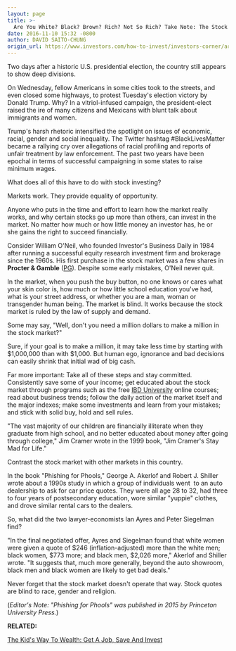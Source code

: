 ```yaml
---
layout: page
title: >-
  Are You White? Black? Brown? Rich? Not So Rich? Take Note: The Stock Market Doesn't Care
date: 2016-11-10 15:32 -0800
author: DAVID SAITO-CHUNG
origin_url: https://www.investors.com/how-to-invest/investors-corner/are-you-white-black-brown-rich-not-so-rich-take-note-the-stock-market-doesnt-care
---
```





Two days after a historic U.S. presidential election, the country still appears to show deep divisions.


On Wednesday, fellow Americans in some cities took to the streets, and even closed some highways, to protest Tuesday's election victory by Donald Trump. Why? In a vitriol-infused campaign, the president-elect raised the ire of many citizens and Mexicans with blunt talk about immigrants and women.


Trump's harsh rhetoric intensified the spotlight on issues of economic, racial, gender and social inequality. The Twitter hashtag #BlackLivesMatter became a rallying cry over allegations of racial profiling and reports of unfair treatment by law enforcement. The past two years have been epochal in terms of successful campaigning in some states to raise minimum wages.


What does all of this have to do with stock investing?


Markets work. They provide equality of opportunity.


Anyone who puts in the time and effort to learn how the market really works, and why certain stocks go up more than others, can invest in the market. No matter how much or how little money an investor has, he or she gains the right to succeed financially.


Consider William O'Neil, who founded Investor's Business Daily in 1984 after running a successful equity research investment firm and brokerage since the 1960s. His first purchase in the stock market was a few shares in **Procter & Gamble** ([PG](https://research.investors.com/quote.aspx?symbol=PG)). Despite some early mistakes, O'Neil never quit.


In the market, when you push the buy button, no one knows or cares what your skin color is, how much or how little school education you've had, what is your street address, or whether you are a man, woman or transgender human being. The market is blind. It works because the stock market is ruled by the law of supply and demand.


Some may say, "Well, don't you need a million dollars to make a million in the stock market?"


Sure, if your goal is to make a million, it may take less time by starting with \$1,000,000 than with \$1,000. But human ego, ignorance and bad decisions can easily shrink that initial wad of big cash.


Far more important: Take all of these steps and stay committed. Consistently save some of your income; get educated about the stock market through programs such as the free [IBD University](https://www.investors.com/ibd-university/getting-started/) online courses; read about business trends; follow the daily action of the market itself and the major indexes; make some investments and learn from your mistakes; and stick with solid buy, hold and sell rules.


"The vast majority of our children are financially illiterate when they graduate from high school, and no better educated about money after going through college," Jim Cramer wrote in the 1999 book, "Jim Cramer's Stay Mad for Life."


Contrast the stock market with other markets in this country.


In the book "Phishing for Phools," George A. Akerlof and Robert J. Shiller wrote about a 1990s study in which a group of individuals went  to an auto dealership to ask for car price quotes. They were all age 28 to 32, had three to four years of postsecondary education, wore similar "yuppie" clothes, and drove similar rental cars to the dealers.


So, what did the two lawyer-economists Ian Ayres and Peter Siegelman find?


"In the final negotiated offer, Ayres and Siegelman found that white women were given a quote of \$246 (inflation-adjusted) more than the white men; black women, \$773 more; and black men, \$2,026 more," Akerlof and Shiller wrote. "It suggests that, much more generally, beyond the auto showroom, black men and black women are likely to get bad deals."


Never forget that the stock market doesn't operate that way. Stock quotes are blind to race, gender and religion.


(*Editor's Note: "Phishing for Phools" was published in 2015 by Princeton University Press.*)


**RELATED:**


[The Kid's Way To Wealth: Get A Job, Save And Invest](https://www.investors.com/how-to-invest/investors-corner/how-to-get-rich/)




